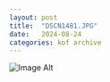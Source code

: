 ```yaml
---
layout:	post
title:	"DSCN1481.JPG"
date:	2024-08-24
categories:	kof archive
---
```


![Image Alt](https://k0f.github.io/assets/DSCN1481.JPG)